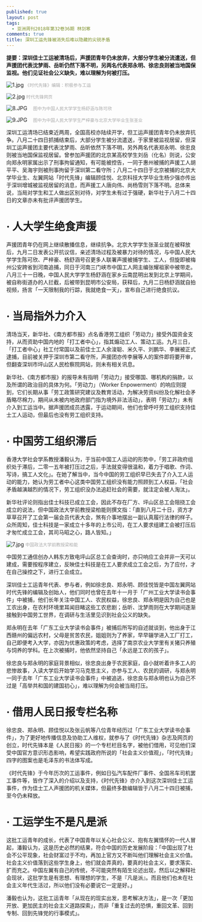 ```yaml
---
published: true
layout: post
tags:
  - 亚洲周刊2018年第32卷36期 林剑寒
comments: true
title: 深圳工运先锋被消失后难以隐藏的尖锐矛盾
---
```

<b>提要：深圳佳士工运被清场后，声援团青年仍未放弃，大部分学生被分流遣送，但声援团代表沈梦雨、岳昕仍然下落不明，另两名代表郑永明、徐忠良则被当地国保监视。他们见证社会公义缺失，难以理解为何被打压。</b>
  
![1.jpg](https://i.loli.net/2018/09/08/5b9327b2a8a7c.jpg) 
<small><font color="A9A9A9">《时代先锋》编辑：积极参与工运</font></small>
 
![2.jpg](https://i.loli.net/2018/09/08/5b9327b2e3dc1.jpg)
<small><font color="A9A9A9">时代先锋网页</font></small>

![8.JPG](https://i.loli.net/2018/09/08/5b932dec786b4.jpg)    <small><font color="A9A9A9">　图中为中国人民大学学生杨舒涵与陈可欣</font></small>

![9.JPG](https://i.loli.net/2018/09/08/5b932dec71d8a.jpg)    <small><font color="A9A9A9">　图中为中国人民大学学生严梓豪与北京大学毕业生张圣业</font></small>

深圳工运清场已结束近两周，全国高校亦陆续开学，但工运声援团青年仍未放弃抗争。八月二十四日抓捕结束后，大部分学生被分流遣送，于家里被监视居留，但深圳工运声援团主要代表沈梦雨、岳昕依然下落不明，另外两名代表郑永明、徐忠良则被当地国保监视居留。曾参加声援团的北京某高校学生刘岳（化名）则说，公安向郑永明家属出示了刑事拘留通知，有可能被控告，一同于惠州被捕的声援工人胡平平、吴海宇则被刑事拘留于深圳第二看守所；八月二十四日于北京被捕的北京大学毕业生、左翼网站「时代先锋」编辑顾佳悦、北京科技大学毕业生杨少强亦传出于深圳增城被监视居留的消息，而声援工人唐向伟、尚杨雪则下落不明。总体来说，当局对学生和工人做出区别对待，对学生未有过于强硬，新华社于八月二十四日的文章亦未有批评声援团学生。

# · 人大学生绝食声援
声援团青年仍在网上继续散播信息，继续抗争。北京大学学生张圣业就在被释放后，九月二日发表公开抗议信，亲述清场过程及被暴力对待的情况，与中国人民大学学生陈可欣、严梓豪、杨舒涵号召更多人联署声援被捕学生、工人，但旋即被梅州公安跨省到河南追捕，同日于河南三门峡市中国工人网主编张耀祖家中被带走。八月三十一日晚，中国人民大学学生杨舒涵在家乡云南昆明出发到北京上学期间，被自称街道办的人拦截，后被带到昆明市公安局，获释后，九月二日杨舒涵就自拍视频，扬言「一天限制我的行踪，我就绝食一天」，宣布自己进行绝食抗议。

# · 当局指外力介入
清场当天，新华社、《南方都市报》点名香港劳工组织「劳动力」接受外国资金支持，从而资助中国内地的「打工者中心」，指其煽动工人、策动工运。九月三日，「打工者中心」社工付常国以及前佳士工人余浚聪、米久平、刘鹏华、李展被正式逮捕，目前被关押于深圳市第二看守所，声援团亦传李展等人的案件即将要开审，但翻查深圳市坪山区人民检察院网站，则未有相关讯息。

新华社、《南方都市报》的报导未有指明「劳动力」接受哪国、哪机构的捐款，以及所谓的政治目的具体为何。「劳动力」（Worker Enpowerment）的响应则提到，它们长期从事「劳工政策研究建议及教育活动，为解决劳资纠纷及化解社会矛盾略尽棉力，期间从未被内地政府部门指为境外非法活动」，表明「劳动力」未有介入到工运当中。据声援团成员透露，于运动期间，他们也曾呼吁劳工组织支持佳士工人运动，但最后也没有劳工组织支持。

# · 中国劳工组织滞后
香港大学社会学系教授潘毅认为，于当前中国工人运动的形势中，「劳工非政府组织处于滞后，二零一五年被打压过之后，手法就变得很温和，着力于唱歌、作词、写诗，搞工人文化」。在她了解当中，当今中国的劳工组织早已失去了介入工人运动的能力，她认为劳工者中心这类中国劳工组织没有能力照顾到工人权益，「社会矛盾越演越烈的情况下，劳工组织没办法追赶社会的需要，就注定会被人淘汰」。

新华社评论则指出佳士科技已成立工会，因此不存在厂方、坪山区总工会阻挠工会成立的说法，但中国政法大学前教授梁柏能则撰文指：「直到八月二十日，资方才草草召开了工会第一届会员代表大会，煞有介事地摆出一副认真履行法律的样子。众所周知，佳士科技是一家成立十多年的上市公司，在工人要求组建工会被打压后才匆忙成立工会，其司马昭之心，路人皆知。」

![7.jpg](https://i.loli.net/2018/09/08/5b9327b37432b.jpg)
<small><font color="A9A9A9">中国政法大学前教授梁柏能</font></small>
 
中国劳工通信创办人韩东方致电坪山区总工会查询时，亦只响应工会并非一天可以建成，需要按程序建立，反映佳士科技是在工人要求成立工会之后，为了应付，才在自己操控之下，进行工会成立。

深圳佳士工运青年代表、参与者，例如徐忠良、郑永明、顾佳悦皆是中国左翼网站时代先锋的编辑及创始人，他们同时也曾在去年十一月于「广州工业大学读书会事件」中被捕，他们长年关注中国工人、农民权益，徐忠良、郑永明是因为自己也是工农出身，在农村环境里耳闻目睹这些工农悲剧；岳昕、沈梦雨则在大学期间逐渐接触到中国劳工世界，在调研与生活里见识到社会公义的缺失。

郑永明在去年「广东工业大学读书会事件」被捕后所写的自述就谈到，他出身于江西赣州的偏远农村，父母是贫苦农民，姐姐则为了养家，早早辍学进入工厂打工，自己即便考入大学，亦因为优惠政策的考虑，选择了南京农业大学里有关猪只养殖与饲养的学科。在上次被捕时，他依然坚持自己「永远是工农的孩子」。

徐忠良与郑永明的家庭背景相似，徐忠良出身于农民家庭，自小就听着许多工人的悲惨故事，入读大学后开始学习马克思主义，亦参与工人、农民的调研，与郑永明一同于去年「广东工业大学读书会事件」中被追逃，徐忠良与郑永明也认为自己不过是「高举共和国的建国初心」，难以理解为何会被当局打压。

# · 借用人民日报专栏名称
徐忠良、郑永明、顾佳悦以及张云帆等八位青年经历过「广东工业大学读书会事件」，为了更好地传播信息及协助工人维权，就参与了《时代先锋》杂志及网页的创立，时代先锋本是《人民日报》的一个专栏栏目名字，被他们借用，可见他们深受中国官方意识形态影响，希望实践政府所说的「社会主义价值观」，「时代先锋」四字的图案也是毛泽东的书法体写成。

《时代先锋》于今年历次的工运事件，例如日弘汽车配件厂事件、全国吊车司机罢工事件等，皆作了深入的介绍以及支持，《时代先锋》亦介入到这次深圳佳士工运事件，作为佳士工人声援团的机关媒体，但最终多数编辑皆于八月二十四日被捕，至今仍未释放。

# · 工运学生不是凡是派
这批工运青年的成长，代表了中国青年以关心社会公义、抱有左翼情怀的一代人冒起，潘毅认为，这是历史必然的结果，符合中国的历史发展阶段：「中国出现了社会不公平现象，社会财富过于不均，再加上官方又不断叫他们理解社会主义价值。社会主义价值落到这些学生身上，他们就会弄真的，要真的社会主义，要求落实、扩而充之。中国左翼有自己的传统，不可能突然有陌生论述出现，然后以之解释社会现状，这批学生是有思想、有理想的学生，不是『凡是派』。而且他们也未在社会主义年代生活过，所以他们没有必要说它一定是好。」

潘毅也认为，这批工运青年「从现在的现实出发，思考解决方法」，是一次「更加开放、更加民主的社会主义道路探索」，而非「重复过去的恐惧，重回文革、回到专制、回到先锋党的行事模式」。
